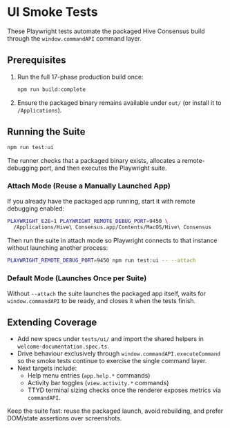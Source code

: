 # UI Smoke Tests

These Playwright tests automate the packaged Hive Consensus build through the `window.commandAPI` command layer.

## Prerequisites

1. Run the full 17-phase production build once:
   ```bash
   npm run build:complete
   ```
2. Ensure the packaged binary remains available under `out/` (or install it to `/Applications`).

## Running the Suite

```bash
npm run test:ui
```

The runner checks that a packaged binary exists, allocates a remote-debugging port, and then executes the Playwright suite.

### Attach Mode (Reuse a Manually Launched App)

If you already have the packaged app running, start it with remote debugging enabled:

```bash
PLAYWRIGHT_E2E=1 PLAYWRIGHT_REMOTE_DEBUG_PORT=9450 \
  /Applications/Hive\ Consensus.app/Contents/MacOS/Hive\ Consensus
```

Then run the suite in attach mode so Playwright connects to that instance without launching another process:

```bash
PLAYWRIGHT_REMOTE_DEBUG_PORT=9450 npm run test:ui -- --attach
```

### Default Mode (Launches Once per Suite)

Without `--attach` the suite launches the packaged app itself, waits for `window.commandAPI` to be ready, and closes it when the tests finish.

## Extending Coverage

- Add new specs under `tests/ui/` and import the shared helpers in `welcome-documentation.spec.ts`.
- Drive behaviour exclusively through `window.commandAPI.executeCommand` so the smoke tests continue to exercise the single command layer.
- Next targets include:
  - Help menu entries (`app.help.*` commands)
  - Activity bar toggles (`view.activity.*` commands)
  - TTYD terminal sizing checks once the renderer exposes metrics via `commandAPI`.

Keep the suite fast: reuse the packaged launch, avoid rebuilding, and prefer DOM/state assertions over screenshots.
